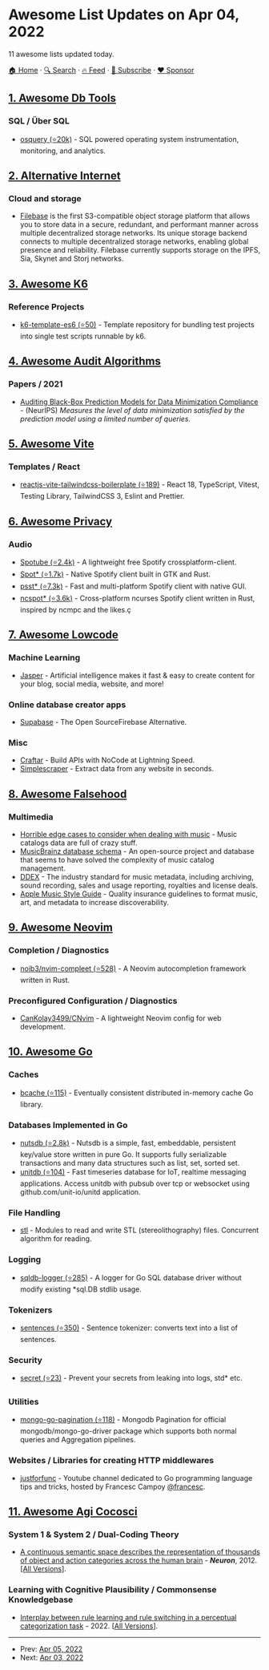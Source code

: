 # Awesome List Updates on Apr 04, 2022

11 awesome lists updated today.

[🏠 Home](/README.md) · [🔍 Search](https://www.trackawesomelist.com/search/) · [🔥 Feed](https://www.trackawesomelist.com/rss.xml) · [📮 Subscribe](https://trackawesomelist.us17.list-manage.com/subscribe?u=d2f0117aa829c83a63ec63c2f&id=36a103854c) · [❤️  Sponsor](https://github.com/sponsors/theowenyoung)



## [1. Awesome Db Tools](/content/mgramin/awesome-db-tools/README.md)

### SQL / Über SQL

*   [osquery (⭐20k)](https://github.com/osquery/osquery) - SQL powered operating system instrumentation, monitoring, and analytics.

## [2. Alternative Internet](/content/redecentralize/alternative-internet/README.md)

### Cloud and storage

*   [Filebase](https://filebase.com)  is the first S3-compatible object storage platform that allows you to store data in a secure, redundant, and performant manner across multiple decentralized storage networks. Its unique storage backend connects to multiple decentralized storage networks, enabling global presence and reliability. Filebase currently supports storage on the IPFS, Sia, Skynet and Storj networks.

## [3. Awesome K6](/content/grafana/awesome-k6/README.md)

### Reference Projects

*   [k6-template-es6 (⭐50)](https://github.com/grafana/k6-template-es6) - Template repository for bundling test projects into single test scripts runnable by k6.

## [4. Awesome Audit Algorithms](/content/erwanlemerrer/awesome-audit-algorithms/README.md)

### Papers / 2021

*   [Auditing Black-Box Prediction Models for Data Minimization Compliance](https://www.cs.bu.edu/faculty/crovella/paper-archive/minimization-audit-Neurips21.pdf) - (NeurIPS) *Measures the level of data minimization satisfied by the prediction model using a limited number of queries.*

## [5. Awesome Vite](/content/vitejs/awesome-vite/README.md)

### Templates / React

*   [reactjs-vite-tailwindcss-boilerplate (⭐189)](https://github.com/joaopaulomoraes/reactjs-vite-tailwindcss-boilerplate) - React 18, TypeScript, Vitest, Testing Library, TailwindCSS 3, Eslint and Prettier.

## [6. Awesome Privacy](/content/pluja/awesome-privacy/README.md)

### Audio

*   [Spotube (⭐2.4k)](https://github.com/KRTirtho/spotube) - A lightweight free Spotify crossplatform-client.
*   [Spot\* (⭐1.7k)](https://github.com/xou816/spot) - Native Spotify client built in GTK and Rust.
*   [psst\* (⭐7.3k)](https://github.com/jpochyla/psst) - Fast and multi-platform Spotify client with native GUI.
*   [ncspot\* (⭐3.6k)](https://github.com/hrkfdn/ncspot) - Cross-platform ncurses Spotify client written in Rust, inspired by ncmpc and the likes.ç

## [7. Awesome Lowcode](/content/antdimot/awesome-lowcode/README.md)

### Machine Learning

*   [Jasper](https://www.jasper.ai/) - Artificial intelligence makes it fast & easy to create content for your blog, social media, website, and more!

### Online database creator apps

*   [Supabase](https://supabase.com/) - The Open SourceFirebase Alternative.

### Misc

*   [Craftar](https://www.craftar.io) - Build APIs with NoCode at Lightning Speed.
*   [Simplescraper](https://simplescraper.io/) - Extract data from any website in seconds.

## [8. Awesome Falsehood](/content/kdeldycke/awesome-falsehood/README.md)

### Multimedia

*   [Horrible edge cases to consider when dealing with music](https://dustri.org/b/horrible-edge-cases-to-consider-when-dealing-with-music.html) - Music catalogs data are full of crazy stuff.
*   [MusicBrainz database schema](https://musicbrainz.org/doc/MusicBrainz_Database/Schema) - An open-source project and database that seems to have solved the complexity of music catalog management.
*   [DDEX](https://ddex.net/standards/) - The industry standard for music metadata, including archiving, sound recording, sales and usage reporting, royalties and license deals.
*   [Apple Music Style Guide](https://help.apple.com/itc/musicstyleguide/en.lproj/static.html) - Quality insurance guidelines to format music, art, and metadata to increase discoverability.

## [9. Awesome Neovim](/content/rockerBOO/awesome-neovim/README.md)

### Completion / Diagnostics

*   [noib3/nvim-compleet (⭐528)](https://github.com/noib3/nvim-compleet) - A Neovim autocompletion framework written in Rust.

### Preconfigured Configuration / Diagnostics

*   [CanKolay3499/CNvim](https://github.com/CanKolay3499/CNvim) - A lightweight Neovim config for web development.

## [10. Awesome Go](/content/avelino/awesome-go/README.md)

### Caches

*   [bcache (⭐115)](https://github.com/iwanbk/bcache) - Eventually consistent distributed in-memory cache Go library.

### Databases Implemented in Go

*   [nutsdb (⭐2.8k)](https://github.com/xujiajun/nutsdb) - Nutsdb is a simple, fast, embeddable, persistent key/value store written in pure Go. It supports fully serializable transactions and many data structures such as list, set, sorted set.
*   [unitdb (⭐104)](https://github.com/unit-io/unitdb) - Fast timeseries database for IoT, realtime messaging applications. Access unitdb with pubsub over tcp or websocket using github.com/unit-io/unitd application.

### File Handling

*   [stl](https://gitlab.com/russoj88/stl) - Modules to read and write STL (stereolithography) files. Concurrent algorithm for reading.

### Logging

*   [sqldb-logger (⭐285)](https://github.com/simukti/sqldb-logger) - A logger for Go SQL database driver without modify existing \*sql.DB stdlib usage.

### Tokenizers

*   [sentences (⭐350)](https://github.com/neurosnap/sentences) - Sentence tokenizer: converts text into a list of sentences.

### Security

*   [secret (⭐23)](https://github.com/rsjethani/secret) - Prevent your secrets from leaking into logs, std\* etc.

### Utilities

*   [mongo-go-pagination (⭐118)](https://github.com/gobeam/mongo-go-pagination) - Mongodb Pagination for official mongodb/mongo-go-driver package which supports both normal queries and Aggregation pipelines.

### Websites / Libraries for creating HTTP middlewares

*   [justforfunc](https://www.youtube.com/c/justforfunc) - Youtube channel dedicated to Go programming language tips and tricks, hosted by Francesc Campoy [@francesc](https://twitter.com/francesc).

## [11. Awesome Agi Cocosci](/content/YuzheSHI/awesome-agi-cocosci/README.md)

### System 1 & System 2 / Dual-Coding Theory

*   [A continuous semantic space describes the representation of thousands of object and action categories across the human brain](https://mri-q.com/uploads/3/4/5/7/34572113/gallant_piis0896627312009348.pdf) - ***Neuron***, 2012. \[[All Versions](https://scholar.google.com/scholar?cluster=10348115268396987731\&hl=en\&as_sdt=0,5)].

### Learning with Cognitive Plausibility / Commonsense Knowledgebase

*   [Interplay between rule learning and rule switching in a perceptual categorization task](https://www.biorxiv.org/content/10.1101/2022.01.29.478330v2.abstract) - 2022. \[[All Versions](https://scholar.google.com/scholar?cluster=7461559646167397406\&hl=en\&as_sdt=0,5)].

---

- Prev: [Apr 05, 2022](/content/2022/04/05/README.md)
- Next: [Apr 03, 2022](/content/2022/04/03/README.md)